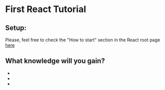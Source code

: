 # First React Tutorial
## Setup:
Please, feel free to check the "How to start" section in the React root page [here](../React)
## What knowledge will you gain?
-
-
-
